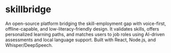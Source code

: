 # skillbridge
An open-source platform bridging the skill-employment gap with voice-first, offline-capable, and low-literacy-friendly design. It validates skills, offers personalized learning paths, and matches users to job roles using AI-driven assessments and local language support. Built with React, Node.js, and Whisper/DeepSpeech.

